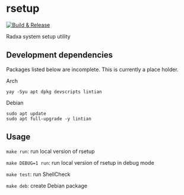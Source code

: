 # rsetup

[![Build & Release](https://github.com/radxa-pkg/rsetup/actions/workflows/release.yml/badge.svg)](https://github.com/radxa-pkg/rsetup/actions/workflows/release.yml)

Radxa system setup utility

## Development dependencies

Packages listed below are incomplete. This is currently a place holder.

Arch

```
yay -Syu apt dpkg devscripts lintian
```

Debian

```
sudo apt update
sudo apt full-upgrade -y lintian
```

## Usage

`make run`: run local version of rsetup

`make DEBUG=1 run`: run local version of rsetup in debug mode

`make test`: run ShellCheck

`make deb`: create Debian package
